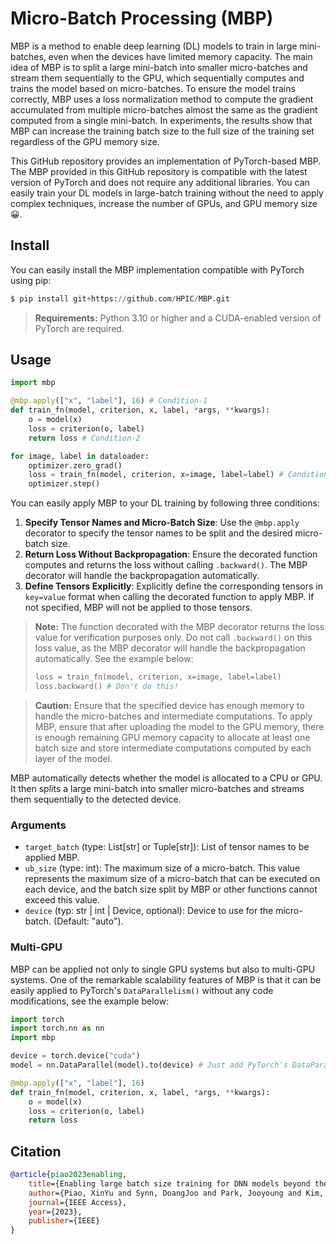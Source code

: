 # Micro-Batch Processing (MBP)
MBP is a method to enable deep learning (DL) models to train in large mini-batches, even when the devices have limited memory capacity.
The main idea of MBP is to split a large mini-batch into smaller micro-batches and stream them sequentially to the GPU, which sequentially computes and trains the model based on micro-batches.
To ensure the model trains correctly, MBP uses a loss normalization method to compute the gradient accumulated from multiple micro-batches almost the same as the gradient computed from a single mini-batch.
In experiments, the results show that MBP can increase the training batch size to the full size of the training set regardless of the GPU memory size.

This GitHub repository provides an implementation of PyTorch-based MBP.
The MBP provided in this GitHub repository is compatible with the latest version of PyTorch and does not require any additional libraries.
You can easily train your DL models in large-batch training without the need to apply complex techniques, increase the number of GPUs, and GPU memory size 😀.

## Install
You can easily install the MBP implementation compatible with PyTorch using pip:
```python
$ pip install git+https://github.com/HPIC/MBP.git
```
> **Requirements:**
> Python 3.10 or higher and a CUDA-enabled version of PyTorch are required.

## Usage
```python
import mbp

@mbp.apply(["x", "label"], 16) # Condition-1
def train_fn(model, criterion, x, label, *args, **kwargs):
    o = model(x)
    loss = criterion(o, label)
    return loss # Condition-2

for image, label in dataloader:
    optimizer.zero_grad()
    loss = train_fn(model, criterion, x=image, label=label) # Condition-3
    optimizer.step()
```
You can easily apply MBP to your DL training by following three conditions:

1. **Specify Tensor Names and Micro-Batch Size**: Use the `@mbp.apply` decorator to specify the tensor names to be split and the desired micro-batch size.
2. **Return Loss Without Backpropagation**: Ensure the decorated function computes and returns the loss without calling `.backward()`. The MBP decorator will handle the backpropagation automatically.
3. **Define Tensors Explicitly**: Explicitly define the corresponding tensors in `key=value` format when calling the decorated function to apply MBP. If not specified, MBP will not be applied to those tensors.

> **Note:**
> The function decorated with the MBP decorator returns the loss value for verification purposes only. Do not call `.backward()` on this loss value, as the MBP decorator will handle the backpropagation automatically. See the example below:
> ```python
> loss = train_fn(model, criterion, x=image, label=label)
> loss.backward() # Don't do this!
> ```

> **Caution:** Ensure that the specified device has enough memory to handle the micro-batches and intermediate computations.
> To apply MBP, ensure that after uploading the model to the GPU memory, there is enough remaining GPU memory capacity to allocate at least one batch size and store intermediate computations computed by each layer of the model.

MBP automatically detects whether the model is allocated to a CPU or GPU. It then splits a large mini-batch into smaller micro-batches and streams them sequentially to the detected device.
### Arguments
- `target_batch` (type: List[str] or Tuple[str]): List of tensor names to be applied MBP.
- `ub_size` (type: int): The maximum size of a micro-batch. This value represents the maximum size of a micro-batch that can be executed on each device, and the batch size split by MBP or other functions cannot exceed this value.
- `device` (typ: str | int | Device, optional): Device to use for the micro-batch. (Default: "auto").

### Multi-GPU
MBP can be applied not only to single GPU systems but also to multi-GPU systems.
One of the remarkable scalability features of MBP is that it can be easily applied to PyTorch's `DataParallelism()` without any code modifications, see the example below:

```python
import torch
import torch.nn as nn
import mbp

device = torch.device("cuda")
model = nn.DataParallel(model).to(device) # Just add PyTorch's DataParallel() code!

@mbp.apply(["x", "label"], 16)
def train_fn(model, criterion, x, label, *args, **kwargs):
    o = model(x)
    loss = criterion(o, label)
    return loss
```

## Citation
```bibtex
@article{piao2023enabling,
    title={Enabling large batch size training for DNN models beyond the memory limit while maintaining performance},
    author={Piao, XinYu and Synn, DoangJoo and Park, Jooyoung and Kim, Jong-Kook},
    journal={IEEE Access},
    year={2023},
    publisher={IEEE}
}
```
